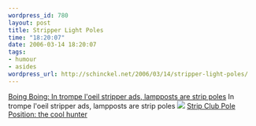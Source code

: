 ```yaml
--- 
wordpress_id: 780
layout: post
title: Stripper Light Poles
time: "18:20:07"
date: 2006-03-14 18:20:07
tags: 
- humour
- asides
wordpress_url: http://schinckel.net/2006/03/14/stripper-light-poles/
---
```

[Boing Boing: In trompe l'oeil stripper ads, lampposts are strip poles][1] In trompe l'oeil stripper ads, lampposts are strip poles ![][2] [Strip Club Pole Position: the cool hunter][3]

   [1]: http://www.boingboing.net/2006/03/13/in_trompe_loeil_stri.html
   [2]: /images/strippole.jpg
   [3]: http://www.thecoolhunter.net/art/STRIP-CLUB-POLE-POSITION/

